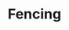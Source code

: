 ---
title: Fencing
crosslinks:
- AskHistorians
- wma
- kendo
- AccurateBattleSim
- vexillology
- 90daysgoal
- Fitness
- MemeEconomy
- funny
- sports
- classicalfencing
- Hema
---